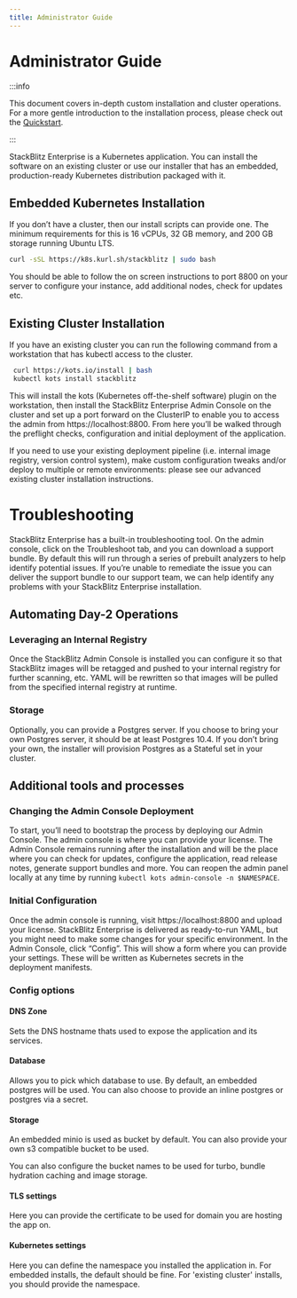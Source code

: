 ```yaml
---
title: Administrator Guide
---
```


# Administrator Guide

:::info

This document covers in-depth custom installation and cluster operations. For a more gentle introduction to the installation process, please check out the [Quickstart](/docs/enterprise/installation/quickstart).

:::

StackBlitz Enterprise is a Kubernetes application. You can install the software on an existing cluster or use our installer that has an embedded, production-ready Kubernetes distribution packaged with it.

## Embedded Kubernetes Installation

If you don’t have a cluster, then our install scripts can provide one. The minimum requirements for this is 16 vCPUs, 32 GB memory, and 200 GB storage running Ubuntu LTS.

```sh
curl -sSL https://k8s.kurl.sh/stackblitz | sudo bash
```

You should be able to follow the on screen instructions to port 8800 on your server to configure your instance, add additional nodes, check for updates etc.

<!-- If at any time you’d like to migrate this deployment to an existing Kubernetes Cluster, see the [Guide to Migrating an Existing Cluster](migrating). -->

## Existing Cluster Installation

If you have an existing cluster you can run the following command from a workstation that has kubectl access to the cluster.

```sh
 curl https://kots.io/install | bash
 kubectl kots install stackblitz
```

This will install the kots (Kubernetes off-the-shelf software) plugin on the workstation, then install the StackBlitz Enterprise Admin Console on the cluster and set up a port forward on the ClusterIP to enable you to access the admin from https://localhost:8800. From here you’ll be walked through the preflight checks, configuration and initial deployment of the application.

If you need to use your existing deployment pipeline (i.e. internal image registry, version control system), make custom configuration tweaks and/or deploy to multiple or remote environments: please see our advanced existing cluster installation instructions.

# Troubleshooting

StackBlitz Enterprise has a built-in troubleshooting tool. On the admin console, click on the Troubleshoot tab, and you can download a support bundle. By default this will run through a series of prebuilt analyzers to help identify potential issues. If you’re unable to remediate the issue you can deliver the support bundle to our support team, we can help identify any problems with your StackBlitz Enterprise installation.

## Automating Day-2 Operations

### Leveraging an Internal Registry

Once the StackBlitz Admin Console is installed you can configure it so that StackBlitz images will be retagged and pushed to your internal registry for further scanning, etc. YAML will be rewritten so that images will be pulled from the specified internal registry at runtime.

### Storage

Optionally, you can provide a Postgres server. If you choose to bring your own Postgres server, it should be at least Postgres 10.4. If you don’t bring your own, the installer will provision Postgres as a Stateful set in your cluster.

## Additional tools and processes

### Changing the Admin Console Deployment

To start, you’ll need to bootstrap the process by deploying our Admin Console. The admin console is where you can provide your license. The Admin Console remains running after the installation and will be the place where you can check for updates, configure the application, read release notes, generate support bundles and more. You can reopen the admin panel locally at any time by running `kubectl kots admin-console -n $NAMESPACE`.

### Initial Configuration

Once the admin console is running, visit https://localhost:8800 and upload your license. StackBlitz Enterprise is delivered as ready-to-run YAML, but you might need to make some changes for your specific environment. In the Admin Console, click “Config”. This will show a form where you can provide your settings. These will be written as Kubernetes secrets in the deployment manifests.

### Config options

#### DNS Zone

Sets the DNS hostname thats used to expose the application and its services.

#### Database

Allows you to pick which database to use. By default, an embedded postgres will be used. You can also choose to provide an inline postgres or postgres via a secret.

#### Storage

An embedded minio is used as bucket by default. You can also provide your own s3 compatible bucket to be used.

You can also configure the bucket names to be used for turbo, bundle hydration caching and image storage.

#### TLS settings

Here you can provide the certificate to be used for domain you are hosting the app on.

#### Kubernetes settings

Here you can define the namespace you installed the application in. For embedded installs, the default should be fine. For 'existing cluster' installs, you should provide the namespace.
